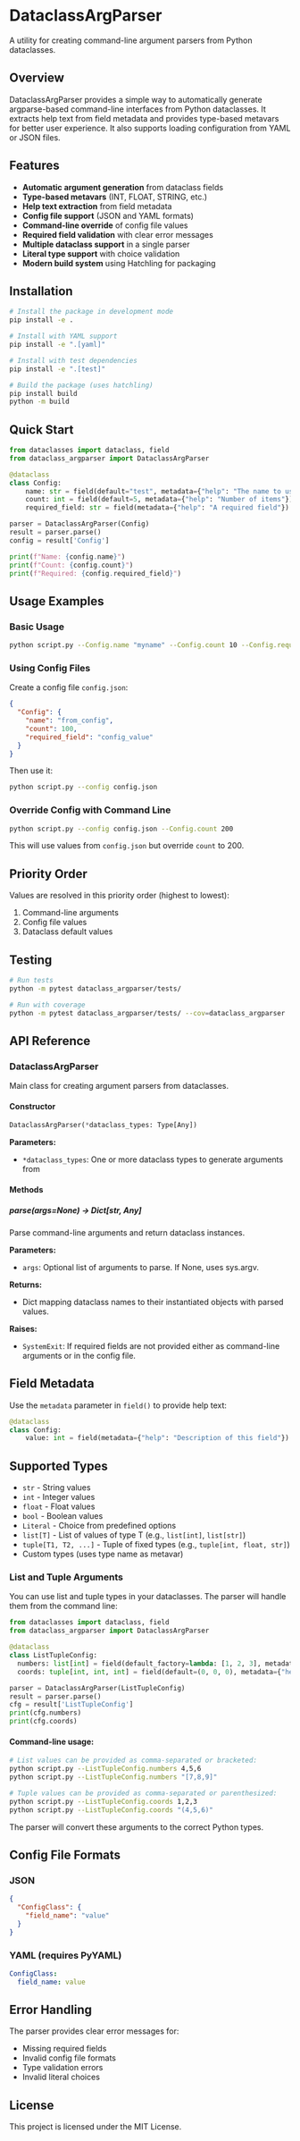 # DataclassArgParser

A utility for creating command-line argument parsers from Python dataclasses.

## Overview

DataclassArgParser provides a simple way to automatically generate argparse-based command-line interfaces from Python dataclasses. It extracts help text from field metadata and provides type-based metavars for better user experience. It also supports loading configuration from YAML or JSON files.

## Features

- **Automatic argument generation** from dataclass fields
- **Type-based metavars** (INT, FLOAT, STRING, etc.)
- **Help text extraction** from field metadata
- **Config file support** (JSON and YAML formats)
- **Command-line override** of config file values
- **Required field validation** with clear error messages
- **Multiple dataclass support** in a single parser
- **Literal type support** with choice validation
- **Modern build system** using Hatchling for packaging

## Installation

```bash
# Install the package in development mode
pip install -e .

# Install with YAML support
pip install -e ".[yaml]"

# Install with test dependencies
pip install -e ".[test]"

# Build the package (uses hatchling)
pip install build
python -m build
```

## Quick Start

```python
from dataclasses import dataclass, field
from dataclass_argparser import DataclassArgParser

@dataclass
class Config:
    name: str = field(default="test", metadata={"help": "The name to use"})
    count: int = field(default=5, metadata={"help": "Number of items"})
    required_field: str = field(metadata={"help": "A required field"})

parser = DataclassArgParser(Config)
result = parser.parse()
config = result['Config']

print(f"Name: {config.name}")
print(f"Count: {config.count}")
print(f"Required: {config.required_field}")
```

## Usage Examples

### Basic Usage

```bash
python script.py --Config.name "myname" --Config.count 10 --Config.required_field "value"
```

### Using Config Files

Create a config file `config.json`:
```json
{
  "Config": {
    "name": "from_config",
    "count": 100,
    "required_field": "config_value"
  }
}
```

Then use it:
```bash
python script.py --config config.json
```

### Override Config with Command Line

```bash
python script.py --config config.json --Config.count 200
```

This will use values from `config.json` but override `count` to 200.

## Priority Order

Values are resolved in this priority order (highest to lowest):
1. Command-line arguments
2. Config file values
3. Dataclass default values

## Testing

```bash
# Run tests
python -m pytest dataclass_argparser/tests/

# Run with coverage
python -m pytest dataclass_argparser/tests/ --cov=dataclass_argparser
```

## API Reference

### DataclassArgParser

Main class for creating argument parsers from dataclasses.

#### Constructor

```python
DataclassArgParser(*dataclass_types: Type[Any])
```

**Parameters:**
- `*dataclass_types`: One or more dataclass types to generate arguments from

#### Methods

##### parse(args=None) -> Dict[str, Any]

Parse command-line arguments and return dataclass instances.

**Parameters:**
- `args`: Optional list of arguments to parse. If None, uses sys.argv.

**Returns:**
- Dict mapping dataclass names to their instantiated objects with parsed values.

**Raises:**
- `SystemExit`: If required fields are not provided either as command-line arguments or in the config file.

## Field Metadata

Use the `metadata` parameter in `field()` to provide help text:

```python
@dataclass
class Config:
    value: int = field(metadata={"help": "Description of this field"})
```

## Supported Types

- `str` - String values
- `int` - Integer values
- `float` - Float values
- `bool` - Boolean values
- `Literal` - Choice from predefined options
- `list[T]` - List of values of type T (e.g., `list[int]`, `list[str]`)
- `tuple[T1, T2, ...]` - Tuple of fixed types (e.g., `tuple[int, float, str]`)
- Custom types (uses type name as metavar)

### List and Tuple Arguments

You can use list and tuple types in your dataclasses. The parser will handle them from the command line:

```python
from dataclasses import dataclass, field
from dataclass_argparser import DataclassArgParser

@dataclass
class ListTupleConfig:
  numbers: list[int] = field(default_factory=lambda: [1, 2, 3], metadata={"help": "A list of integers"})
  coords: tuple[int, int, int] = field(default=(0, 0, 0), metadata={"help": "A tuple of three integers"})

parser = DataclassArgParser(ListTupleConfig)
result = parser.parse()
cfg = result['ListTupleConfig']
print(cfg.numbers)
print(cfg.coords)
```

#### Command-line usage:

```bash
# List values can be provided as comma-separated or bracketed:
python script.py --ListTupleConfig.numbers 4,5,6
python script.py --ListTupleConfig.numbers "[7,8,9]"

# Tuple values can be provided as comma-separated or parenthesized:
python script.py --ListTupleConfig.coords 1,2,3
python script.py --ListTupleConfig.coords "(4,5,6)"
```

The parser will convert these arguments to the correct Python types.

## Config File Formats

### JSON
```json
{
  "ConfigClass": {
    "field_name": "value"
  }
}
```

### YAML (requires PyYAML)
```yaml
ConfigClass:
  field_name: value
```

## Error Handling

The parser provides clear error messages for:
- Missing required fields
- Invalid config file formats
- Type validation errors
- Invalid literal choices

## License

This project is licensed under the MIT License.
